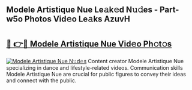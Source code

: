 ## Modele Artistique Nue Le𝚊k𝚎d N𝚞𝚍es - Part-w5o Photos Vid𝚎o Le𝚊ks AzuvH

# <h2><a href="http://fbah74b.evod.top/?m=Modele+Artistique+Nue">🔗 👉🔴 Modele Artistique Nue Vid𝚎o Ph𝚘t𝚘s</a></h2>

[![Modele Artistique Nue N𝚞d𝚎s](https://i.imgur.com/8V9OHl7.gif)](http://fbah74b.evod.top/?m=Modele+Artistique+Nue)
Content creator Modele Artistique Nue specializing in dance and lifestyle-related videos. Communication skills Modele Artistique Nue are crucial for public figures to convey their ideas and connect with the public. 
